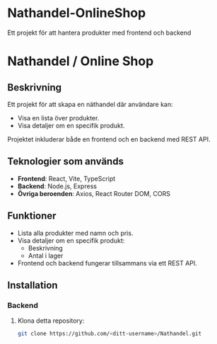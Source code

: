 # Nathandel-OnlineShop
Ett projekt för att hantera produkter med frontend och backend
# Nathandel / Online Shop

## Beskrivning
Ett projekt för att skapa en näthandel där användare kan:
- Visa en lista över produkter.
- Visa detaljer om en specifik produkt.

Projektet inkluderar både en frontend och en backend med REST API.

## Teknologier som används
- **Frontend**: React, Vite, TypeScript
- **Backend**: Node.js, Express
- **Övriga beroenden**: Axios, React Router DOM, CORS

## Funktioner
- Lista alla produkter med namn och pris.
- Visa detaljer om en specifik produkt:
  - Beskrivning
  - Antal i lager
- Frontend och backend fungerar tillsammans via ett REST API.

## Installation

### Backend
1. Klona detta repository:
   ```bash
   git clone https://github.com/<ditt-username>/Nathandel.git
